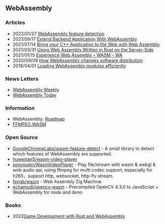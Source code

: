 ## WebAssembly


### Articles
- 2022/01/27 [WebAssembly feature detection](https://web.dev/webassembly-feature-detection/)
- 2021/09/17 [Extend Backend Application With WebAssembly](https://medium.com/codex/extend-backend-application-with-webassembly-ba19c17016d3)
- 2021/07/14 [Bring your C++ Application to the Web with Web Assembly](https://tpiros.dev/blog/bring-your-cplusplus-application-to-the-web-with-web-assembly/)
- 2021/03/31 [Using Web Assembly Written in Rust on the Server-Side](https://thenewstack.io/using-web-assembly-written-in-rust-on-the-server-side/)
- 2021/01/15 [Experience Web Assembly – WASM – WA](https://oliverx.link/2021/01/15/experience-web-assembly-wasm-wa/)
- 2020/09/09 [How WebAssembly changes software distribution](https://desiatov.com/why-webassembly/)
- 2018/04/01 [Loading WebAssembly modules efficiently](https://developers.google.com/web/updates/2018/04/loading-wasm)


### News Letters
- [WebAssembly Weekly](https://wasmweekly.news/)
- [WebAssembly Today](https://webassemblytoday.substack.com/)


### Information
- WebAssembly: [Roadmap](https://webassembly.org/roadmap/)
- [FFMPEG.WASM](https://ffmpegwasm.github.io/)



### Open Source
- [GoogleChromeLabs/wasm-feature-detect](https://github.com/GoogleChromeLabs/wasm-feature-detect) - A small library to detect which features of WebAssembly are supported.
- [huweijian5/wasm-video-player](https://github.com/huweijian5/wasm-video-player) 
- [sonysuqin/WasmVideoPlayer](https://github.com/sonysuqin/WasmVideoPlayer) - Play file/stream with wasm & webgl & web audio api, using ffmpeg for multi codec support, especially for h265，support http, websocket, http-flv stream.
- [fengb/wazm](https://github.com/fengb/wazm) - Web Assembly Zig Machine
- [echamudi/opencv-wasm](https://github.com/echamudi/opencv-wasm) - Precompiled OpenCV 4.3.0 to JavaScript + WebAssembly for node and deno


### Books
- 2022[Game Development with Rust and WebAssembly](https://books.google.co.kr/books?id=wKRnEAAAQBAJ)

